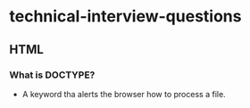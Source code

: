 # technical-interview-questions

## HTML

### What is DOCTYPE?

* A keyword tha alerts the browser how to process a file.
